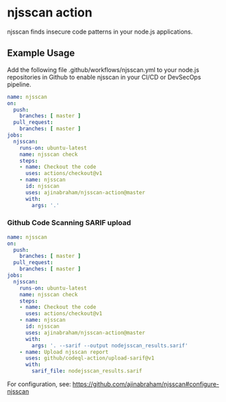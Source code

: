 # njsscan action
njsscan finds insecure code patterns in your node.js applications.

## Example Usage

Add the following file .github/workflows/njsscan.yml to your node.js repositories in Github to enable njsscan in your CI/CD or DevSecOps pipeline.

```yaml
name: njsscan
on:
  push:
    branches: [ master ]
  pull_request:
    branches: [ master ]
jobs:
  njsscan:
    runs-on: ubuntu-latest
    name: njsscan check
    steps:
    - name: Checkout the code
      uses: actions/checkout@v1
    - name: njsscan
      id: njsscan
      uses: ajinabraham/njsscan-action@master
      with:
        args: '.'
```

### Github Code Scanning SARIF upload

```yaml
name: njsscan
on:
  push:
    branches: [ master ]
  pull_request:
    branches: [ master ]
jobs:
  njsscan:
    runs-on: ubuntu-latest
    name: njsscan check
    steps:
    - name: Checkout the code
      uses: actions/checkout@v1
    - name: njsscan
      id: njsscan
      uses: ajinabraham/njsscan-action@master
      with:
        args: '. --sarif --output nodejsscan_results.sarif'
    - name: Upload njsscan report
      uses: github/codeql-action/upload-sarif@v1
      with:
        sarif_file: nodejsscan_results.sarif
```
For configuration, see: https://github.com/ajinabraham/njsscan#configure-njsscan
